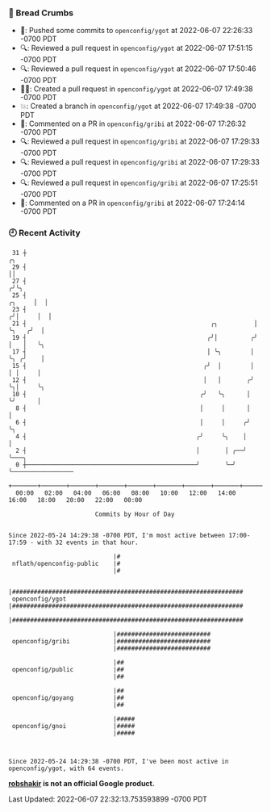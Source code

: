 ### 🍞 Bread Crumbs

 * 🚢: Pushed some commits to `openconfig/ygot` at 2022-06-07 22:26:33 -0700 PDT
 * 🔍: Reviewed a pull request in  `openconfig/ygot` at 2022-06-07 17:51:15 -0700 PDT
 * 🔍: Reviewed a pull request in  `openconfig/ygot` at 2022-06-07 17:50:46 -0700 PDT
 * ✍🏼: Created a pull request in `openconfig/ygot` at 2022-06-07 17:49:38 -0700 PDT
 * 💥: Created a branch in `openconfig/ygot` at 2022-06-07 17:49:38 -0700 PDT
 * 💬: Commented on a PR in  `openconfig/gribi` at 2022-06-07 17:26:32 -0700 PDT
 * 🔍: Reviewed a pull request in  `openconfig/gribi` at 2022-06-07 17:29:33 -0700 PDT
 * 🔍: Reviewed a pull request in  `openconfig/gribi` at 2022-06-07 17:29:33 -0700 PDT
 * 🔍: Reviewed a pull request in  `openconfig/gribi` at 2022-06-07 17:25:51 -0700 PDT
 * 💬: Commented on a PR in  `openconfig/gribi` at 2022-06-07 17:24:14 -0700 PDT

### 🕘 Recent Activity
```
 31 ┼                                                                        ╭╮
 29 ┤                                                                        ││
 27 ┤                                                                       ╭╯╰╮
 25 ┤                                                                ╭╮     │  │
 23 ┤                                                               ╭╯│     │  │
 21 ┤                                                   ╭╮          │ ╰╮   ╭╯  │
 19 ┤                                                  ╭╯│         ╭╯  │   │   ╰╮
 17 ┤                                                  │ ╰╮        │   ╰╮ ╭╯    │
 15 ┤                                                 ╭╯  │        │    │ │     │
 12 ┤                                                 │   │       ╭╯    ╰╮│     ╰╮
 10 ┤                                                ╭╯   ╰╮      │      ╰╯      │
  8 ┤                                                │     │      │              │
  6 ┤                                                │     │     ╭╯              ╰╮
  4 ┤                                               ╭╯     ╰╮    │                │
  2 ┤                                               │       │ ╭──╯                ╰───╮
  0 ┼───────────────────────────────────────────────╯       ╰─╯                       ╰─────────────────
    +───────+───────+───────+───────+───────+───────+───────+───────+───────+───────+───────+───────+────
  00:00   02:00   04:00   06:00   08:00   10:00   12:00   14:00   16:00   18:00   20:00   22:00   00:00   

						Commits by Hour of Day


Since 2022-05-24 14:29:38 -0700 PDT, I'm most active between 17:00-17:59 - with 32 events in that hour.

```



```
                             |#
 nflath/openconfig-public    |#
                             |#

                             |################################################################
 openconfig/ygot             |################################################################
                             |################################################################

                             |##########################
 openconfig/gribi            |##########################
                             |##########################

                             |##
 openconfig/public           |##
                             |##

                             |##
 openconfig/goyang           |##
                             |##

                             |#####
 openconfig/gnoi             |#####
                             |#####



Since 2022-05-24 14:29:38 -0700 PDT, I've been most active in openconfig/ygot, with 64 events.

```
**[robshakir](mailto:robjs@google.com) is not an official Google product.**  


Last Updated: 2022-06-07 22:32:13.753593899 -0700 PDT
